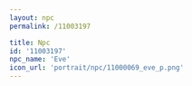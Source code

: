 ```yaml
---
layout: npc
permalink: /11003197

title: Npc
id: '11003197'
npc_name: 'Eve'
icon_url: 'portrait/npc/11000069_eve_p.png'
---
```

